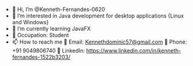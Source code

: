 - 👋 Hi, I’m @Kenneth-Fernandes-0620
- 👀 I’m interested in Java development for desktop applications {Linux and Windows}
- 🌱 I’m currently learning JavaFX
- :briefcase:  Occupation: Student
- 📫 How to reach me
     :email: Email: Kennethdominic57@gmail.com
     :iphone: Phone: +91 9049806740
     :page_facing_up: LinkedIn: https://www.linkedin.com/in/kenneth-fernandes-1522b3203/

<!---
Kenneth-Fernandes-0620/Kenneth-Fernandes-0620 is a ✨ special ✨ repository because its `README.md` (this file) appears on your GitHub profile.
You can click the Preview link to take a look at your changes.
--->
